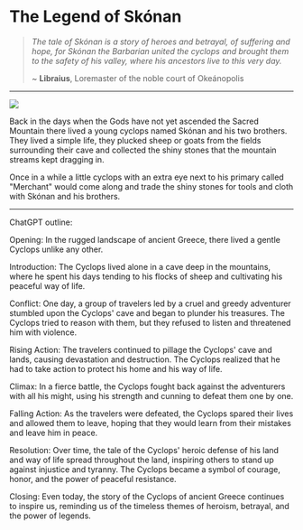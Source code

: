 # The Legend of Skónan

> *The tale of Skónan is a story of heroes and betrayal, of suffering and hope, for Skónan the Barbarian united the cyclops and brought them to the safety of his valley, where his ancestors live to this very day.*
>
> ~ **Libraius**, Loremaster of the noble court of Okeánopolis

---

<img src="./images/img040.png">

Back in the days when the Gods have not yet ascended the Sacred Mountain there lived a young cyclops named Skónan and his two brothers. They lived a simple life, they plucked sheep or goats from the fields surrounding their cave and collected the shiny stones that the mountain streams kept dragging in.

Once in a while a little cyclops with an extra eye next to his primary called "Merchant" would come along and trade the shiny stones for tools and cloth with Skónan and his brothers.

---

ChatGPT outline:

Opening: In the rugged landscape of ancient Greece, there lived a gentle Cyclops unlike any other.

Introduction: The Cyclops lived alone in a cave deep in the mountains, where he spent his days tending to his flocks of sheep and cultivating his peaceful way of life.

Conflict: One day, a group of travelers led by a cruel and greedy adventurer stumbled upon the Cyclops' cave and began to plunder his treasures. The Cyclops tried to reason with them, but they refused to listen and threatened him with violence.

Rising Action: The travelers continued to pillage the Cyclops' cave and lands, causing devastation and destruction. The Cyclops realized that he had to take action to protect his home and his way of life.

Climax: In a fierce battle, the Cyclops fought back against the adventurers with all his might, using his strength and cunning to defeat them one by one.

Falling Action: As the travelers were defeated, the Cyclops spared their lives and allowed them to leave, hoping that they would learn from their mistakes and leave him in peace.

Resolution: Over time, the tale of the Cyclops' heroic defense of his land and way of life spread throughout the land, inspiring others to stand up against injustice and tyranny. The Cyclops became a symbol of courage, honor, and the power of peaceful resistance.

Closing: Even today, the story of the Cyclops of ancient Greece continues to inspire us, reminding us of the timeless themes of heroism, betrayal, and the power of legends.